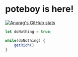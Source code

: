 # poteboy is here!

[![Anurag's GitHub stats](https://github-readme-stats.vercel.app/api?username=poteboy&count_private=true&theme=synthwave&show_icons=true)](https://github-readme-stats.vercel.app/api?username=poteboy&count_private=true&theme=synthwave&show_icons=true)


```ts
let doNothing = true;

while(doNothing) {
    getRich()
}
```